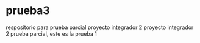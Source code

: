 # prueba3
respositorio para prueba parcial proyecto integrador 2
proyecto integrador 2 prueba parcial, este es la prueba 1
